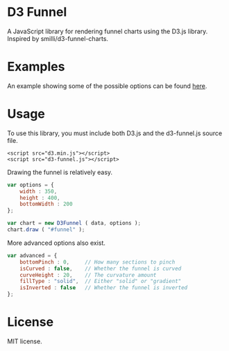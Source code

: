 # D3 Funnel

A JavaScript library for rendering funnel charts using the D3.js library. Inspired by smilli/d3-funnel-charts.

# Examples

An example showing some of the possible options can be found [here](https://cdn.rawgit.com/jakezatecky/d3-funnel/master/example/index.html).

# Usage

To use this library, you must include both D3.js and the d3-funnel.js source file.

````
<script src="d3.min.js"></script>
<script src="d3-funnel.js"></script>
````

Drawing the funnel is relatively easy.

```` javascript
var options = {
	width : 350,
	height : 400,
	bottomWidth : 200
};

var chart = new D3Funnel ( data, options );
chart.draw ( "#funnel" );
````

More advanced options also exist.

```` javascript
var advanced = {
	bottomPinch : 0,     // How many sections to pinch
	isCurved : false,    // Whether the funnel is curved
	curveHeight : 20,    // The curvature amount
	fillType : "solid",  // Either "solid" or "gradient"
	isInverted : false   // Whether the funnel is inverted
};
````

# License

MIT license.
